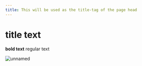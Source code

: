 ```yaml
---
title: This will be used as the title-tag of the page head
---
```


title text
=====

**bold text**
regular text

![unnamed](https://user-images.githubusercontent.com/77072787/130656861-b5f07f15-a81b-4928-9f56-dc8ca227a20e.jpg)
